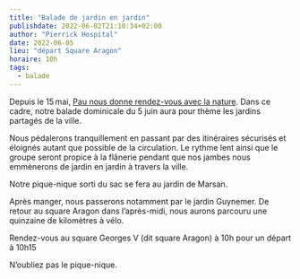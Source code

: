 ```yaml
---
title: "Balade de jardin en jardin"
publishdate: 2022-06-02T21:10:34+02:00
author: "Pierrick Hospital"
date: 2022-06-05
lieu: "départ Square Aragon"
horaire: 10h
tags:
  - balade
---
```



Depuis le 15 mai, [Pau nous donne rendez-vous avec la nature](https://www.pau.fr/article/pau-vous-donne-rendezvous-avec-la-nature-du-15-mai-au-5-juin). Dans ce cadre, notre balade dominicale du 5 juin aura pour thème les jardins partagés de la ville.

<!--more-->

Nous pédalerons tranquillement en passant par des itinéraires sécurisés et éloignés autant que possible de la circulation. Le rythme lent ainsi que le groupe seront propice à la flânerie pendant que nos jambes nous emmènerons de jardin en jardin à travers la ville.

Notre pique-nique sorti du sac se fera au jardin de Marsan.

Après manger, nous passerons notamment par le jardin Guynemer. De retour au square Aragon dans l’après-midi, nous aurons parcouru une quinzaine de kilomètres à vélo.

Rendez-vous au square Georges V (dit square Aragon) à 10h pour un départ à 10h15

N’oubliez pas le pique-nique.
